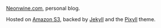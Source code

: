 [Neonwine.com][1], personal blog.  

Hosted on [Amazon S3][5], backed by [Jekyll][3] and the [Pixyll][4] theme.

[1]: http://neonwine.com
[2]: https://pages.github.com/
[3]: https://jekyllrb.com/
[4]: http://pixyll.com/
[5]: https://docs.aws.amazon.com/AmazonS3/latest/dev/WebsiteHosting.html